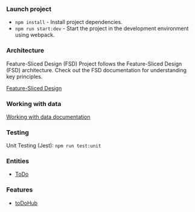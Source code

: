 ### Launch project

-   `npm install` - Install project dependencies.
-   `npm run start:dev` - Start the project in the development environment using webpack.

### Architecture

Feature-Sliced Design (FSD)
Project follows the Feature-Sliced Design (FSD) architecture. Check out the FSD documentation for understanding key principles.

[Feature-Sliced Design](https://feature-sliced.design/)

### Working with data

[Working with data documentation](./docs/working-with-data.md)

### Testing

Unit Testing (Jest): `npm run test:unit`

### Entities

- [ToDo](./src/entities/ToDo/readme.md)

### Features

- [toDoHub](./src/features/toDoHub/readme.md)
